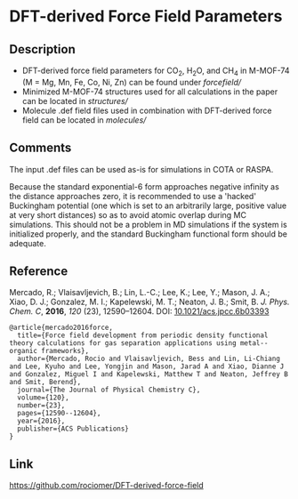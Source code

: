 # DFT-derived Force Field Parameters

## Description

+ DFT-derived force field parameters for CO<sub>2</sub>, H<sub>2</sub>O, and
 CH<sub>4</sub> in M-MOF-74 (M = Mg, Mn, Fe, Co, Ni, Zn) can be found under
 *forcefield/*
+ Minimized M-MOF-74 structures used for all calculations in the paper can be
 located in *structures/*
+ Molecule .def field files used in combination with DFT-derived force field
 can be located in *molecules/*

## Comments
The input .def files can be used as-is for simulations in COTA or RASPA.

Because the standard exponential-6 form approaches negative infinity as the
 distance approaches zero, it is recommended to use a 'hacked' Buckingham
 potential (one which is set to an arbitrarily large, positive value at very
 short distances) so as to avoid atomic overlap during MC simulations. This
 should not be a problem in MD simulations if the system is initialized
 properly, and the standard Buckingham functional form should be adequate.

## Reference
Mercado, R.; Vlaisavljevich, B.; Lin, L.-C.; Lee, K.; Lee, Y.; Mason, J. A.;
 Xiao, D. J.; Gonzalez, M. I.; Kapelewski, M. T.; Neaton, J. B.; Smit, B.
 *J. Phys. Chem. C*, **2016**, *120* (23), 12590–12604.
DOI: [10.1021/acs.jpcc.6b03393](http://dx.doi.org/10.1021/acs.jpcc.6b03393)

```
@article{mercado2016force,
  title={Force field development from periodic density functional theory calculations for gas separation applications using metal--organic frameworks},
  author={Mercado, Rocio and Vlaisavljevich, Bess and Lin, Li-Chiang and Lee, Kyuho and Lee, Yongjin and Mason, Jarad A and Xiao, Dianne J and Gonzalez, Miguel I and Kapelewski, Matthew T and Neaton, Jeffrey B and Smit, Berend},
  journal={The Journal of Physical Chemistry C},
  volume={120},
  number={23},
  pages={12590--12604},
  year={2016},
  publisher={ACS Publications}
}
```

## Link 
https://github.com/rociomer/DFT-derived-force-field

